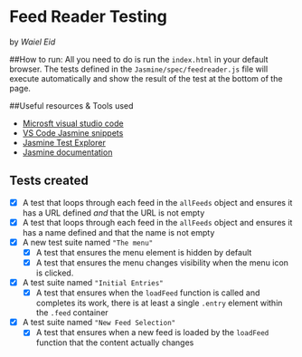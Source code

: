 # Feed Reader Testing
by *Waiel Eid*


##How to run: 
All you need to do is run the `index.html` in your default browser. 
The tests defined in the `Jasmine/spec/feedreader.js` file will execute automatically and show the result of the test at the bottom of the page. 


##Useful resources & Tools used 

* [Microsft visual studio code](https://code.visualstudio.com/)
* [VS Code Jasmine snippets](https://marketplace.visualstudio.com/items?itemName=xabikos.JasmineSnippets)
* [Jasmine Test Explorer](https://marketplace.visualstudio.com/items?itemName=hbenl.vscode-jasmine-test-adapter) 
* [Jasmine documentation](https://jasmine.github.io/api/3.3/matchers.html)

## Tests created

- [x] A test that loops through each feed in the `allFeeds` object and ensures it has a URL defined _and_ that the URL is not empty
- [x] A test that loops through each feed in the `allFeeds` object and ensures it has a name defined and that the name is not empty
- [x] A new test suite named `"The menu"`
    - [x] A test that ensures the menu element is hidden by default
    - [x] A test that ensures the menu changes visibility when the menu icon is clicked.
- [x] A test suite named `"Initial Entries"`
    - [x] A test that ensures when the `loadFeed` function is called and completes its work, there is at least a single `.entry` element within the `.feed` container
- [x] A test suite named `"New Feed Selection"`
    - [x] A test that ensures when a new feed is loaded by the `loadFeed` function that the content actually changes